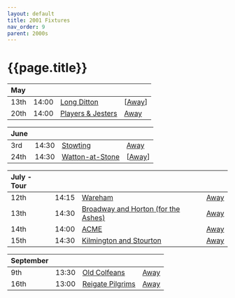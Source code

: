 ```yaml
---
layout: default
title: 2001 Fixtures
nav_order: 9
parent: 2000s
---
```


# {{page.title}}

| May |  |  |  |
|:---|:---|:---|:---|
| 13th | 14:00 | [Long Ditton](/2001/long-ditton) | [[Away](https://goo.gl/maps/A4BHsuEmnSUUEVsf8)] |
| 20th | 14:00 | [Players & Jesters](/2001/players-and-jesters) | [Away](https://goo.gl/maps/vTALszCu1HSJjVXI8) |

| June |  |  |  |
|:---|:---|:---|:---|
| 3rd | 14:30 | [Stowting](/2001/stowting) | [Away](https://goo.gl/maps/A5HTfBKbD44fwSDq7) |
| 24th | 14:30 | [Watton-at-Stone](/2001/watton-at-stone) | [[Away](https://goo.gl/maps/JPBQawMsjLgYtVHk9)] |

| July - Tour |  |  |  |
|:---|:---|:---|:---|
| 12th | 14:15 | [Wareham](/2001/wareham) | [Away](https://goo.gl/maps/NCMSJcACC3XVjnR27) |
| 13th | 14:30 | [Broadway and Horton (for the Ashes)](/2001/broadway-and-horton) | [Away](https://goo.gl/maps/orv3RETHUX95dBWv7) |
| 14th | 14:00 | [ACME](/2001/acme) | [Away](https://goo.gl/maps/2Zj7maXqRmipogRA6) |
| 15th | 14:30 | [Kilmington and Stourton](/2001/kilmington-and-stourton) | [Away](https://goo.gl/maps/2Zj7maXqRmipogRA6) |

| September |  |  |  |
|:---|:---|:---|:---|
| 9th | 13:30 | [Old Colfeans](/2001/old-colfeans) | [Away](https://goo.gl/maps/vhwZEdPcYg4q3f3P8) |
| 16th | 13:00 | [Reigate Pilgrims](/2001/reigate-pilgrims) | [Away](https://goo.gl/maps/z54KDhWLtQreY6xy9) |
